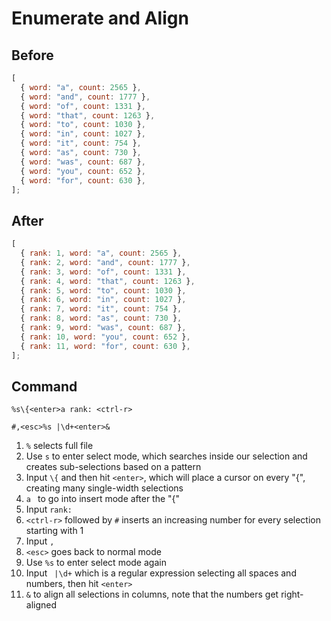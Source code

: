 # Enumerate and Align

## Before

```js
[
  { word: "a", count: 2565 },
  { word: "and", count: 1777 },
  { word: "of", count: 1331 },
  { word: "that", count: 1263 },
  { word: "to", count: 1030 },
  { word: "in", count: 1027 },
  { word: "it", count: 754 },
  { word: "as", count: 730 },
  { word: "was", count: 687 },
  { word: "you", count: 652 },
  { word: "for", count: 630 },
];
```

## After

```js
[
  { rank: 1, word: "a", count: 2565 },
  { rank: 2, word: "and", count: 1777 },
  { rank: 3, word: "of", count: 1331 },
  { rank: 4, word: "that", count: 1263 },
  { rank: 5, word: "to", count: 1030 },
  { rank: 6, word: "in", count: 1027 },
  { rank: 7, word: "it", count: 754 },
  { rank: 8, word: "as", count: 730 },
  { rank: 9, word: "was", count: 687 },
  { rank: 10, word: "you", count: 652 },
  { rank: 11, word: "for", count: 630 },
];
```

## Command

```
%s\{<enter>a rank: <ctrl-r>

#,<esc>%s |\d+<enter>&
```

1.  `%` selects full file
1.  Use `s` to enter select mode, which searches inside our selection and creates sub-selections based on a pattern
1.  Input `\{` and then hit `<enter>`, which will place a cursor on every "\{", creating many single-width selections
1.  `a ` to go into insert mode after the "\{"
1.  Input `rank: `
1.  `<ctrl-r>` followed by `#` inserts an increasing number for every selection starting with 1
1.  Input `,`
1.  `<esc>` goes back to normal mode
1.  Use `%s` to enter select mode again
1.  Input ` |\d+` which is a regular expression selecting all spaces and numbers, then hit `<enter>`
1.  `&` to align all selections in columns, note that the numbers get right-aligned
